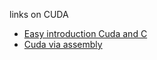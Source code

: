 links on CUDA

* [Easy introduction Cuda and C ](https://developer.nvidia.com/blog/easy-introduction-cuda-c-and-c/)
* [Cuda via assembly](https://github.com/mrfearless/libraries/tree/master/Cuda)
